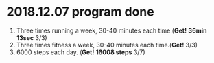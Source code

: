 # 2018.12.07 program  done


 
1. Three times running a week, 30-40 minutes each time.(**Get!** **36min 13sec** 3/3)
2. Three times fitness a week, 30-40 minutes each time.(**Get!** 3/3)
3. 6000 steps each day. (**Get!** **16008 steps** 3/7)
